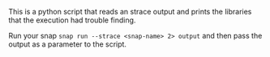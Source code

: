 This is a python script that reads an strace output and prints the libraries that the execution had trouble finding.

Run your snap `snap run --strace <snap-name> 2> output` and then pass the output as a parameter to the script.
